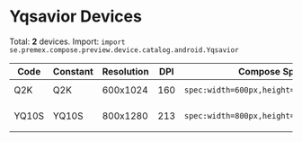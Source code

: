 # Yqsavior Devices

Total: **2** devices. Import: `import se.premex.compose.preview.device.catalog.android.Yqsavior`

| Code | Constant | Resolution | DPI | Compose Spec | Preview Usage |
|------|----------|------------|-----|-------------|---------------|
| Q2K | Q2K | 600x1024 | 160 | `spec:width=600px,height=1024px,dpi=160` | `@Preview(device = Yqsavior.Q2K)` |
| YQ10S | YQ10S | 800x1280 | 213 | `spec:width=800px,height=1280px,dpi=213` | `@Preview(device = Yqsavior.YQ10S)` |

<!-- Generated automatically. Do not edit manually. -->
